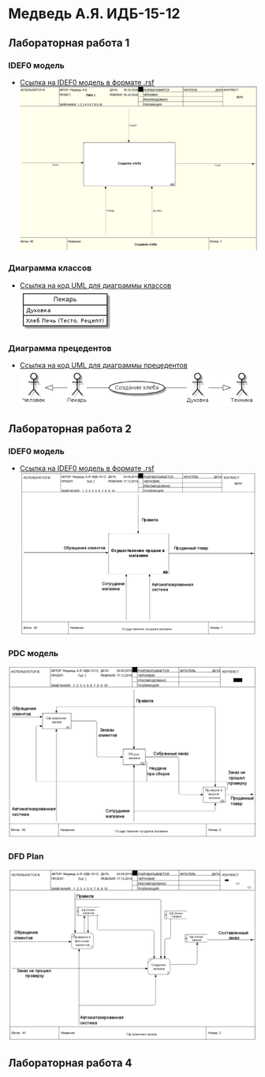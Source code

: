 # Медведь А.Я. ИДБ-15-12

## Лабораторная работа 1
### IDEF0 модель
* [Ссылка на IDEF0 модель в формате .rsf](https://github.com/alekseimedved/design-2018/blob/master/laba1.rsf)
![](https://github.com/alekseimedved/design-2018/blob/master/фыв.png)

### Диаграмма классов
* [Ссылка на код UML для диаграммы классов](https://github.com/alekseimedved/design-2018/blob/master/uml.txt)
![](https://github.com/alekseimedved/design-2018/blob/master/лаб1.png)

### Диаграмма прецедентов
* [Ссылка на код UML для диаграммы прецедентов](https://github.com/alekseimedved/design-2018/blob/master/прец.txt)
![](https://github.com/alekseimedved/design-2018/blob/master/прец.png)


## Лабораторная работа 2
### IDEF0 модель
* [Ссылка на IDEF0 модель в формате .rsf](https://github.com/alekseimedved/design-2018/blob/master/pdc.rsf)
![](https://github.com/alekseimedved/design-2018/blob/master/laba2a.png)
### PDC модель
![](https://github.com/alekseimedved/design-2018/blob/master/laba2b.png)
### DFD Plan
![](https://github.com/alekseimedved/design-2018/blob/master/laba2c.png)

## Лабораторная работа 4
